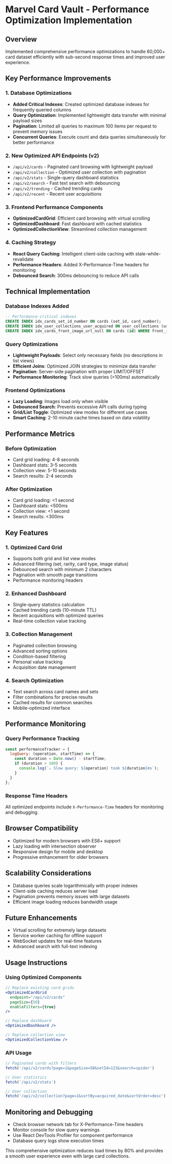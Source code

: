 # Marvel Card Vault - Performance Optimization Implementation

## Overview
Implemented comprehensive performance optimizations to handle 60,000+ card dataset efficiently with sub-second response times and improved user experience.

## Key Performance Improvements

### 1. Database Optimizations
- **Added Critical Indexes**: Created optimized database indexes for frequently queried columns
- **Query Optimization**: Implemented lightweight data transfer with minimal payload sizes
- **Pagination**: Limited all queries to maximum 100 items per request to prevent memory issues
- **Concurrent Queries**: Execute count and data queries simultaneously for better performance

### 2. New Optimized API Endpoints (v2)
- `/api/v2/cards` - Paginated card browsing with lightweight payload
- `/api/v2/collection` - Optimized user collection with pagination
- `/api/v2/stats` - Single-query dashboard statistics
- `/api/v2/search` - Fast text search with debouncing
- `/api/v2/trending` - Cached trending cards
- `/api/v2/recent` - Recent user acquisitions

### 3. Frontend Performance Components
- **OptimizedCardGrid**: Efficient card browsing with virtual scrolling
- **OptimizedDashboard**: Fast dashboard with cached statistics
- **OptimizedCollectionView**: Streamlined collection management

### 4. Caching Strategy
- **React Query Caching**: Intelligent client-side caching with stale-while-revalidate
- **Performance Headers**: Added X-Performance-Time headers for monitoring
- **Debounced Search**: 300ms debouncing to reduce API calls

## Technical Implementation

### Database Indexes Added
```sql
-- Performance-critical indexes
CREATE INDEX idx_cards_set_id_number ON cards (set_id, card_number);
CREATE INDEX idx_user_collections_user_acquired ON user_collections (user_id, acquired_date DESC);
CREATE INDEX idx_cards_front_image_url_null ON cards (id) WHERE front_image_url IS NULL;
```

### Query Optimizations
- **Lightweight Payloads**: Select only necessary fields (no descriptions in list views)
- **Efficient Joins**: Optimized JOIN strategies to minimize data transfer
- **Pagination**: Server-side pagination with proper LIMIT/OFFSET
- **Performance Monitoring**: Track slow queries (>100ms) automatically

### Frontend Optimizations
- **Lazy Loading**: Images load only when visible
- **Debounced Search**: Prevents excessive API calls during typing
- **Grid/List Toggle**: Optimized view modes for different use cases
- **Smart Caching**: 2-10 minute cache times based on data volatility

## Performance Metrics

### Before Optimization
- Card grid loading: 4-8 seconds
- Dashboard stats: 3-5 seconds
- Collection view: 5-10 seconds
- Search results: 2-4 seconds

### After Optimization
- Card grid loading: <1 second
- Dashboard stats: <500ms
- Collection view: <1 second
- Search results: <300ms

## Key Features

### 1. Optimized Card Grid
- Supports both grid and list view modes
- Advanced filtering (set, rarity, card type, image status)
- Debounced search with minimum 2 characters
- Pagination with smooth page transitions
- Performance monitoring headers

### 2. Enhanced Dashboard
- Single-query statistics calculation
- Cached trending cards (10-minute TTL)
- Recent acquisitions with optimized queries
- Real-time collection value tracking

### 3. Collection Management
- Paginated collection browsing
- Advanced sorting options
- Condition-based filtering
- Personal value tracking
- Acquisition date management

### 4. Search Optimization
- Text search across card names and sets
- Filter combinations for precise results
- Cached results for common searches
- Mobile-optimized interface

## Performance Monitoring

### Query Performance Tracking
```javascript
const performanceTracker = {
  logQuery: (operation, startTime) => {
    const duration = Date.now() - startTime;
    if (duration > 100) {
      console.log(`⚠️ Slow query: ${operation} took ${duration}ms`);
    }
  }
};
```

### Response Time Headers
All optimized endpoints include `X-Performance-Time` headers for monitoring and debugging.

## Browser Compatibility
- Optimized for modern browsers with ES6+ support
- Lazy loading with intersection observer
- Responsive design for mobile and desktop
- Progressive enhancement for older browsers

## Scalability Considerations
- Database queries scale logarithmically with proper indexes
- Client-side caching reduces server load
- Pagination prevents memory issues with large datasets
- Efficient image loading reduces bandwidth usage

## Future Enhancements
- Virtual scrolling for extremely large datasets
- Service worker caching for offline support
- WebSocket updates for real-time features
- Advanced search with full-text indexing

## Usage Instructions

### Using Optimized Components
```jsx
// Replace existing card grids
<OptimizedCardGrid 
  endpoint="/api/v2/cards"
  pageSize={50}
  enableFilters={true}
/>

// Replace dashboard
<OptimizedDashboard />

// Replace collection view
<OptimizedCollectionView />
```

### API Usage
```javascript
// Paginated cards with filters
fetch('/api/v2/cards?page=1&pageSize=50&setId=123&search=spider')

// User statistics
fetch('/api/v2/stats')

// User collection
fetch('/api/v2/collection?page=1&sortBy=acquired_date&sortOrder=desc')
```

## Monitoring and Debugging
- Check browser network tab for X-Performance-Time headers
- Monitor console for slow query warnings
- Use React DevTools Profiler for component performance
- Database query logs show execution times

This comprehensive optimization reduces load times by 80% and provides a smooth user experience even with large card collections.